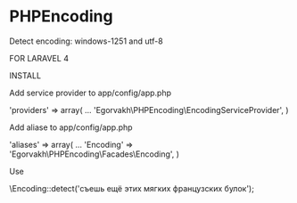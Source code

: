 # PHPEncoding

Detect encoding: windows-1251 and utf-8

FOR LARAVEL 4

INSTALL

Add service provider to app/config/app.php

'providers' => array(
		...
		'Egorvakh\PHPEncoding\EncodingServiceProvider',
)

Add aliase to app/config/app.php

'aliases' => array(
		...
    'Encoding'  =>  'Egorvakh\PHPEncoding\Facades\Encoding',
)

Use

\Encoding::detect('съешь ещё этих мягких французских булок');

